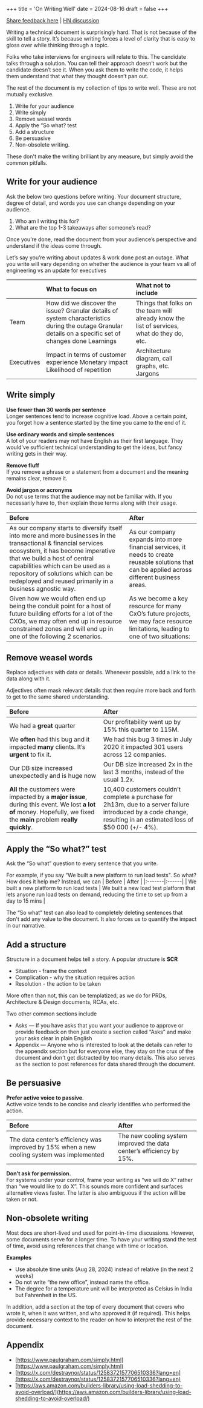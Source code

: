 +++
title = 'On Writing Well'
date = 2024-08-16
draft = false
+++

[Share feedback here](https://github.com/zodvik/zodvik.com/issues) | [HN discussion](https://news.ycombinator.com/item?id=41298774)

Writing a technical document is surprisingly hard. That is not because of the skill to tell a story. It’s because writing forces a level of clarity that is easy to gloss over while thinking through a topic. 

Folks who take interviews for engineers will relate to this. The candidate talks through a solution. You can tell their approach doesn’t work but the candidate doesn’t see it. When you ask them to write the code, it helps them understand that what they thought doesn’t pan out. 

The rest of the document is my collection of tips to write well. These are not mutually exclusive.

1. Write for your audience  
2. Write simply  
3. Remove weasel words  
4. Apply the “So what? test  
5. Add a structure  
6. Be persuasive  
7. Non-obsolete writing. 

These don't make the writing brilliant by any measure, but simply avoid the common pitfalls.

## Write for your audience

Ask the below two questions before writing. Your document structure, degree of detail, and words you use can change depending on your audience. 

1. Who am I writing this for?  
2. What are the top 1-3 takeaways after someone’s read?

Once you’re done, read the document from your audience’s perspective and understand if the ideas come through.

Let’s say you’re writing about updates & work done post an outage. What you write will vary depending on whether the audience is your team vs all of engineering vs an update for executives

|  | What to focus on | What not to include |
| :---- | :---- | :---- |
| Team | How did we discover the issue? Granular details of system characteristics during the outage Granular details on a specific set of changes done Learnings | Things that folks on the team will already know the list of services, what do they do, etc. |
| Executives | Impact in terms of customer experience Monetary impact Likelihood of repetition | Architecture diagram, call graphs, etc. Jargons |

## Write simply

**Use fewer than 30 words per sentence**  
Longer sentences tend to increase cognitive load. Above a certain point, you forget how a sentence started by the time you came to the end of it. 

**Use ordinary words and simple sentences**  
A lot of your readers may not have English as their first language. They would've sufficient technical understanding to get the ideas, but fancy writing gets in their way.

**Remove fluff**  
If you remove a phrase or a statement from a document and the meaning remains clear, remove it.

**Avoid jargon or acronyms**  
Do not use terms that the audience may not be familiar with. If you necessarily have to, then explain those terms along with their usage.

| Before | After |
| :---- | :---- |
| As our company starts to diversify itself into more and more businesses in the transactional & financial services ecosystem, it has become imperative that we build a host of central capabilities which can be used as a repository of solutions which can be redeployed and reused primarily in a business agnostic way. | As our company expands into more financial services, it needs to create reusable solutions that can be applied across different business areas. |
| Given how we would often end up being the conduit point for a host of future building efforts for a lot of the CXOs, we may often end up in resource constrained zones and will end up in one of the following 2 scenarios. | As we become a key resource for many CxO’s future projects, we may face resource limitations, leading to one of two situations: |

## Remove weasel words

Replace adjectives with data or details. Whenever possible, add a link to the data along with it.

Adjectives often mask relevant details that then require more back and forth to get to the same shared understanding.

| Before | After |
| :---- | :---- |
| We had a **great** quarter | Our profitability went up by 15% this quarter to 115M. |
| We **often** had this bug and it impacted **many** clients. It’s **urgent** to fix it. | We had this bug 3 times in July 2020 it impacted 301 users across 12 companies. |
| Our DB size increased unexpectedly and is huge now | Our DB size increased 2x in the last 3 months, instead of the usual 1.2x. |
| **All** the customers were impacted by a **major issue**, during this event. We lost **a lot of** money. Hopefully, we fixed the **main** problem **really quickly**. | 10,400 customers couldn’t complete a purchase for 2h13m, due to a server failure introduced by a code change, resulting in an estimated loss of $50 000 (+/- 4%). |

## Apply the “So what?” test

Ask the “So what” question to every sentence that you write. 

For example, if you say “We built a new platform to run load tests". So what? How does it help me? Instead, we can 
| Before | After | 
|:-------|:------|
| We built a new platform to run load tests | We built a new load test platform that lets anyone run load tests on demand, reducing the time to set up from a day to 15 mins |

The “So what” test can also lead to completely deleting sentences that don't add any value to the document. It also forces us to quantify the impact in our narrative.

## Add a structure

Structure in a document helps tell a story. A popular structure is **SCR** 

* Situation \- frame the context   
* Complication \- why the situation requires action  
* Resolution \- the action to be taken

More often than not, this can be templatized, as we do for PRDs, Architecture & Design documents, RCAs, etc.

Two other common sections include

* Asks — If you have asks that you want your audience to approve or provide feedback on then just create a section called “Asks” and make your asks clear in plain English  
* Appendix — Anyone who is interested to look at the details can refer to the appendix section but for everyone else, they stay on the crux of the document and don't get distracted by too many details. This also serves as the section to post references for data shared through the document.

## Be persuasive

**Prefer active voice to passive**.   
Active voice tends to be concise and clearly identifies who performed the action.

| Before | After |
| :---- | :---- |
| The data center’s efficiency was improved by 15% when a new cooling system was implemented | The new cooling system improved the data center’s efficiency by 15%. |

**Don’t ask for permission.**  
For systems under your control, frame your writing as “we will do X” rather than “we would like to do X”.  This sounds more confident and surfaces alternative views faster. The latter is also ambiguous if the action will be taken or not.

## Non-obsolete writing

Most docs are short-lived and used for point-in-time discussions. However, some documents serve for a longer time. To have your writing stand the test of time, avoid using references that change with time or location.

**Examples**

* Use absolute time units (Aug 28, 2024) instead of relative (in the next 2 weeks)  
* Do not write “the new office”, instead name the office.  
* The degree for a temperature unit will be interpreted as Celsius in India but Fahrenheit in the US.

In addition, add a section at the top of every document that covers who wrote it, when it was written, and who approved it (if required). This helps provide necessary context to the reader on how to interpret the rest of the document.

## Appendix

* [https://www.paulgraham.com/simply.html](https://www.paulgraham.com/simply.html)  
* [https://x.com/destraynor/status/1258372157706510336?lang=en](https://x.com/destraynor/status/1258372157706510336?lang=en)  
* [https://aws.amazon.com/builders-library/using-load-shedding-to-avoid-overload/](https://aws.amazon.com/builders-library/using-load-shedding-to-avoid-overload/)

